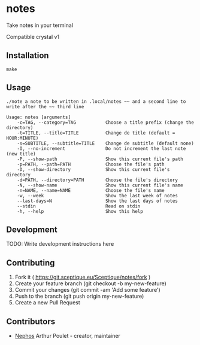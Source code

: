 # notes

Take notes in your terminal

Compatible crystal v1

## Installation

    make

## Usage

    ./note a note to be written in .local/notes ~~ and a second line to write after the ~~ third line

    Usage: notes [arguments]
        -c=TAG, --category=TAG           Choose a title prefix (change the directory)
        -t=TITLE, --title=TITLE          Change de title (default = HOUR:MINUTE)
        -s=SUBTITLE, --subtitle=TITLE    Change de subtitle (default none)
        -I, --no-increment               Do not increment the last note (new title)
        -P, --show-path                  Show this current file's path
        -p=PATH, --path=PATH             Choose the file's path
        -D, --show-directory             Show this current file's directory
        -d=PATH, --directory=PATH        Choose the file's directory
        -N, --show-name                  Show this current file's name
        -n=NAME, --name=NAME             Choose the file's name
        -w, --week                       Show the last week of notes
        --last-days=N                    Show the last days of notes
        --stdin                          Read on stdin
        -h, --help                       Show this help



## Development

TODO: Write development instructions here

## Contributing

1. Fork it ( https://git.sceptique.eu/Sceptique/notes/fork )
2. Create your feature branch (git checkout -b my-new-feature)
3. Commit your changes (git commit -am 'Add some feature')
4. Push to the branch (git push origin my-new-feature)
5. Create a new Pull Request

## Contributors


- [Nephos](https://git.sceptique.eu/Sceptique) Arthur Poulet - creator, maintainer
